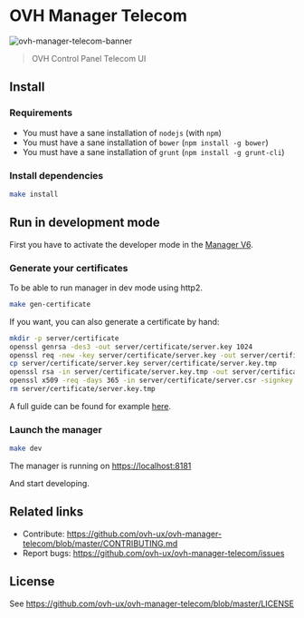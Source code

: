 # OVH Manager Telecom

![ovh-manager-telecom-banner](https://user-images.githubusercontent.com/428384/28011818-f3bc7352-6563-11e7-92c6-3eea142dcd6b.png)

> OVH Control Panel Telecom UI

## Install

### Requirements

* You must have a sane installation of ``nodejs`` (with ``npm``)
* You must have a sane installation of ``bower`` (``npm install -g bower``)
* You must have a sane installation of ``grunt`` (``npm install -g grunt-cli``)

### Install dependencies

```bash
make install
```

## Run in development mode

First you have to activate the developer mode in the [Manager V6](https://www.ovh.com/manager/dedicated/#/useraccount/advanced).

### Generate your certificates

To be able to run manager in dev mode using http2.

```bash
make gen-certificate
```

If you want, you can also generate a certificate by hand:

```bash
mkdir -p server/certificate
openssl genrsa -des3 -out server/certificate/server.key 1024
openssl req -new -key server/certificate/server.key -out server/certificate/server.csr
cp server/certificate/server.key server/certificate/server.key.tmp
openssl rsa -in server/certificate/server.key.tmp -out server/certificate/server.key
openssl x509 -req -days 365 -in server/certificate/server.csr -signkey server/certificate/server.key -out server/certificate/server.crt
rm server/certificate/server.key.tmp
```

A full guide can be found for example [here](https://www.akadia.com/services/ssh_test_certificate.html).

### Launch the manager

```bash
make dev
```

The manager is running on [https://localhost:8181](https://localhost:8181)

And start developing.

## Related links

 * Contribute: https://github.com/ovh-ux/ovh-manager-telecom/blob/master/CONTRIBUTING.md
 * Report bugs: https://github.com/ovh-ux/ovh-manager-telecom/issues

## License

See https://github.com/ovh-ux/ovh-manager-telecom/blob/master/LICENSE

